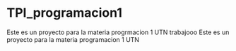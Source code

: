# TPI_programacion1
Este es un proyecto para la materia progrmacion 1 UTN
 trabajooo
Este es un proyecto para la materia programacion 1 UTN
